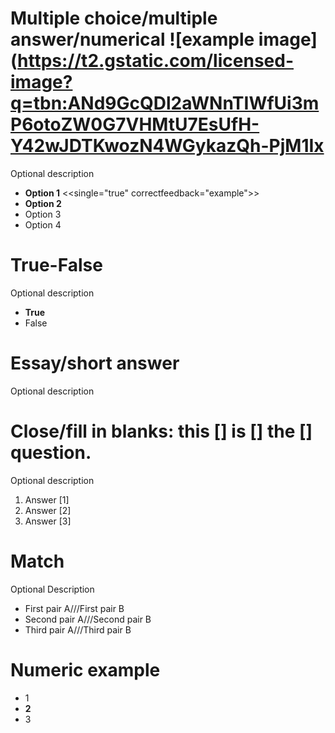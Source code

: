 # Multiple choice/multiple answer/numerical ![example image](https://t2.gstatic.com/licensed-image?q=tbn:ANd9GcQDl2aWNnTIWfUi3mP6otoZW0G7VHMtU7EsUfH-Y42wJDTKwozN4WGykazQh-PjM1Ix
Optional description 

- **Option 1** <<single="true" correctfeedback="example">>
- **Option 2**
- Option 3
- Option 4

# True-False
Optional description

- **True**
- False

# Essay/short answer
Optional description


# Close/fill in blanks: this [] is [] the [] question.
Optional description

1. Answer [1]
2. Answer [2]
3. Answer [3]

# Match
Optional Description

- First pair A///First pair B
- Second pair A///Second pair B
- Third pair A///Third pair B



# Numeric example

- 1
- **2**
- 3